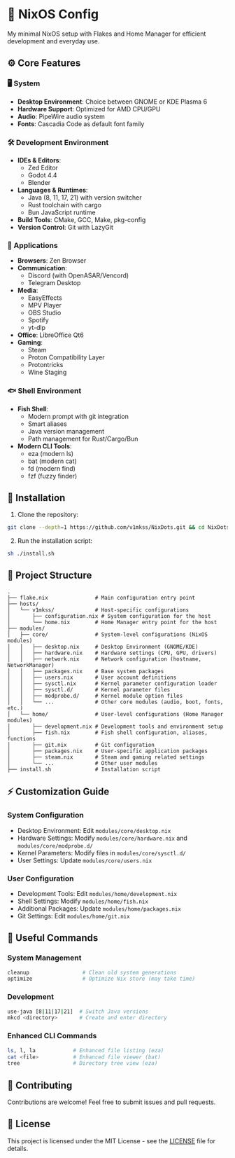 # 🚀 NixOS Config

My minimal NixOS setup with Flakes and Home Manager for efficient development and everyday use.

## ⚙️ Core Features

### 🖥️ System

- **Desktop Environment**: Choice between GNOME or KDE Plasma 6
- **Hardware Support**: Optimized for AMD CPU/GPU
- **Audio**: PipeWire audio system
- **Fonts**: Cascadia Code as default font family

### 🛠️ Development Environment

- **IDEs & Editors**:
  - Zed Editor
  - Godot 4.4
  - Blender
- **Languages & Runtimes**:
  - Java (8, 11, 17, 21) with version switcher
  - Rust toolchain with cargo
  - Bun JavaScript runtime
- **Build Tools**: CMake, GCC, Make, pkg-config
- **Version Control**: Git with LazyGit

### 📱 Applications

- **Browsers**: Zen Browser
- **Communication**:
  - Discord (with OpenASAR/Vencord)
  - Telegram Desktop
- **Media**:
  - EasyEffects
  - MPV Player
  - OBS Studio
  - Spotify
  - yt-dlp
- **Office**: LibreOffice Qt6
- **Gaming**:
  - Steam
  - Proton Compatibility Layer
  - Protontricks
  - Wine Staging

### 🐟 Shell Environment

- **Fish Shell**:
  - Modern prompt with git integration
  - Smart aliases
  - Java version management
  - Path management for Rust/Cargo/Bun
- **Modern CLI Tools**:
  - eza (modern ls)
  - bat (modern cat)
  - fd (modern find)
  - fzf (fuzzy finder)

## 🚀 Installation

1. Clone the repository:

```bash
git clone --depth=1 https://github.com/v1mkss/NixDots.git && cd NixDots
```

2. Run the installation script:

```bash
sh ./install.sh
```

## 📁 Project Structure

```
.
├── flake.nix               # Main configuration entry point
├── hosts/
│   └── v1mkss/             # Host-specific configurations
│       ├── configuration.nix # System configuration for the host
│       └── home.nix        # Home Manager entry point for the host
├── modules/
│   ├── core/               # System-level configurations (NixOS modules)
│   │   ├── desktop.nix     # Desktop Environment (GNOME/KDE)
│   │   ├── hardware.nix    # Hardware settings (CPU, GPU, drivers)
│   │   ├── network.nix     # Network configuration (hostname, NetworkManager)
│   │   ├── packages.nix    # Base system packages
│   │   ├── users.nix       # User account definitions
│   │   ├── sysctl.nix      # Kernel parameter configuration loader
│   │   ├── sysctl.d/       # Kernel parameter files
│   │   ├── modprobe.d/     # Kernel module option files
│   │   └── ...             # Other core modules (audio, boot, fonts, etc.)
│   └── home/               # User-level configurations (Home Manager modules)
│       ├── development.nix # Development tools and environment setup
│       ├── fish.nix        # Fish shell configuration, aliases, functions
│       ├── git.nix         # Git configuration
│       ├── packages.nix    # User-specific application packages
│       ├── steam.nix       # Steam and gaming related settings
│       └── ...             # Other user modules
├── install.sh              # Installation script
```

## ⚡ Customization Guide

### System Configuration

- Desktop Environment: Edit `modules/core/desktop.nix`
- Hardware Settings: Modify `modules/core/hardware.nix` and `modules/core/modprobe.d/`
- Kernel Parameters: Modify files in `modules/core/sysctl.d/`
- User Settings: Update `modules/core/users.nix`

### User Configuration

- Development Tools: Edit `modules/home/development.nix`
- Shell Settings: Modify `modules/home/fish.nix`
- Additional Packages: Update `modules/home/packages.nix`
- Git Settings: Edit `modules/home/git.nix`

## 🔧 Useful Commands

### System Management

```bash
cleanup                 # Clean old system generations
optimize                # Optimize Nix store (may take time)
```

### Development

```bash
use-java [8|11|17|21]  # Switch Java versions
mkcd <directory>       # Create and enter directory
```

### Enhanced CLI Commands

```bash
ls, l, la            # Enhanced file listing (eza)
cat <file>           # Enhanced file viewer (bat)
tree                 # Directory tree view (eza)
```

## 🤝 Contributing

Contributions are welcome! Feel free to submit issues and pull requests.

## 📄 License

This project is licensed under the MIT License - see the [LICENSE](./LICENSE) file for details.
